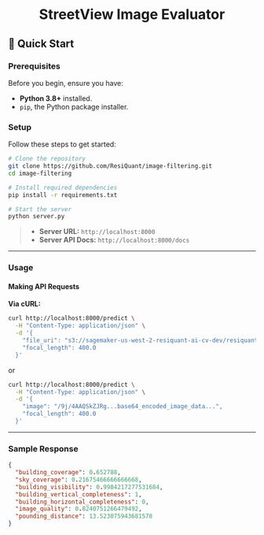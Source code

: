 <h1 align="center">StreetView Image Evaluator</h1>

## 🚀 Quick Start

### Prerequisites

Before you begin, ensure you have:

- **Python 3.8+** installed.
- `pip`, the Python package installer.

### Setup

Follow these steps to get started:

```bash
# Clone the repository
git clone https://github.com/ResiQuant/image-filtering.git
cd image-filtering

# Install required dependencies
pip install -r requirements.txt

# Start the server
python server.py

```

> - **Server URL:** `http://localhost:8000`
> - **Server API Docs:** `http://localhost:8000/docs`

---

### Usage

#### Making API Requests

**Via cURL:**

```sh
curl http://localhost:8000/predict \
  -H "Content-Type: application/json" \
  -d '{
    "file_uri": "s3://sagemaker-us-west-2-resiquant-ai-cv-dev/resiquant_200_addresses/1_front_st_san_francisco_ca_94111.jpg",
    "focal_length": 400.0
  }'
```

or

```sh
curl http://localhost:8000/predict \
  -H "Content-Type: application/json" \
  -d '{
    "image": "/9j/4AAQSkZJRg...base64_encoded_image_data...",
    "focal_length": 400.0
  }'
```

---

### Sample Response

```json
{
  "building_coverage": 0.652788,
  "sky_coverage": 0.21675466666666668,
  "building_visibility": 0.9984217277531684,
  "building_vertical_completeness": 1,
  "building_horizontal_completeness": 0,
  "image_quality": 0.8240751266479492,
  "pounding_distance": 13.523075943681578
}
```
